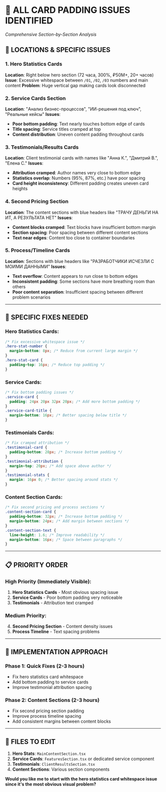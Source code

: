 # 🚨 **ALL CARD PADDING ISSUES IDENTIFIED**
*Comprehensive Section-by-Section Analysis*

## **📍 LOCATIONS & SPECIFIC ISSUES**

### **1. Hero Statistics Cards**
**Location**: Right below hero section (72 часа, 300%, ₽50M+, 20+ часов)
**Issue**: Excessive whitespace between `/01`, `/02`, `/03` numbers and main content
**Problem**: Huge vertical gap making cards look disconnected

### **2. Service Cards Section** 
**Location**: "Анализ бизнес-процессов", "ИИ-решения под ключ", "Реальные кейсы"
**Issues**:
- **Poor bottom padding**: Text nearly touches bottom edge of cards
- **Title spacing**: Service titles cramped at top
- **Content distribution**: Uneven content padding throughout cards

### **3. Testimonials/Results Cards**
**Location**: Client testimonial cards with names like "Анна К.", "Дмитрий В.", "Елена С."
**Issues**:
- **Attribution cramped**: Author names very close to bottom edge
- **Statistics overlap**: Numbers (95%, 87%, etc.) have poor spacing
- **Card height inconsistency**: Different padding creates uneven card heights

### **4. Second Pricing Section** 
**Location**: The content sections with blue headers like "ТРАЧУ ДЕНЬГИ НА ИТ, А РЕЗУЛЬТАТА НЕТ"
**Issues**:
- **Content blocks cramped**: Text blocks have insufficient bottom margin
- **Section spacing**: Poor spacing between different content sections
- **Text near edges**: Content too close to container boundaries

### **5. Process/Timeline Cards**
**Location**: Sections with blue headers like "РАЗРАБОТЧИКИ ИСЧЕЗЛИ С МОИМИ ДАННЫМИ"
**Issues**:
- **Text overflow**: Content appears to run close to bottom edges
- **Inconsistent padding**: Some sections have more breathing room than others
- **Poor content separation**: Insufficient spacing between different problem scenarios

---

## **🔧 SPECIFIC FIXES NEEDED**

### **Hero Statistics Cards:**
```css
/* Fix excessive whitespace issue */
.hero-stat-number {
  margin-bottom: 8px; /* Reduce from current large margin */
}
.hero-stat-card {
  padding-top: 16px; /* Reduce top padding */
}
```

### **Service Cards:**
```css
/* Fix bottom padding issues */
.service-card {
  padding: 24px 20px 32px 20px; /* Add more bottom padding */
}
.service-card-title {
  margin-bottom: 16px; /* Better spacing below title */
}
```

### **Testimonials Cards:**
```css
/* Fix cramped attribution */
.testimonial-card {
  padding-bottom: 28px; /* Increase bottom padding */
}
.testimonial-attribution {
  margin-top: 20px; /* Add space above author */
}
.testimonial-stats {
  margin: 16px 0; /* Better spacing around stats */
}
```

### **Content Section Cards:**
```css
/* Fix second pricing and process sections */
.content-section-card {
  padding-bottom: 32px; /* Increase bottom padding */
  margin-bottom: 24px; /* Add margin between sections */
}
.content-section-text {
  line-height: 1.6; /* Improve readability */
  margin-bottom: 16px; /* Space between paragraphs */
}
```

---

## **📋 PRIORITY ORDER**

### **High Priority (Immediately Visible):**
1. **Hero Statistics Cards** - Most obvious spacing issue
2. **Service Cards** - Poor bottom padding very noticeable
3. **Testimonials** - Attribution text cramped

### **Medium Priority:**
4. **Second Pricing Section** - Content density issues
5. **Process Timeline** - Text spacing problems

---

## **🎯 IMPLEMENTATION APPROACH**

### **Phase 1: Quick Fixes (2-3 hours)**
- Fix hero statistics card whitespace
- Add bottom padding to service cards
- Improve testimonial attribution spacing

### **Phase 2: Content Sections (2-3 hours)**
- Fix second pricing section padding
- Improve process timeline spacing
- Add consistent margins between content blocks

---

## **📁 FILES TO EDIT**

1. **Hero Stats**: `MainContentSection.tsx` 
2. **Service Cards**: `FeaturesSection.tsx` or dedicated service component
3. **Testimonials**: `ClientResultsSection.tsx`
4. **Content Sections**: Various section components

**Would you like me to start with the hero statistics card whitespace issue since it's the most obvious visual problem?**